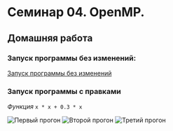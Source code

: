 # Семинар 04. OpenMP.

## Домашняя работа

### Запуск программы без изменений:
[Запуск программы без изменений](/screenshots/1.png)

### Запуск программы с правками
*Функция* `x * x + 0.3 * x`

![Первый прогон](/screenshots/2.png)
![Второй прогон](/screenshots/3.png)
![Третий прогон](/screenshots/4.png)
